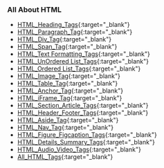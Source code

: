### All About HTML

- [HTML_Heading_Tags](https://praveenoruganti.github.io/praveenoruganti-html/1_HTML_Heading_Tags.html){:target="_blank"}
- [HTML_Paragraph_Tag](https://praveenoruganti.github.io/praveenoruganti-html/2_HTML_Paragraph_Tag.html){:target="_blank"}
- [HTML_Div_Tag](https://praveenoruganti.github.io/praveenoruganti-html/3_HTML_Div_Tag.html){:target="_blank"}
- [HTML_Span_Tag](https://praveenoruganti.github.io/praveenoruganti-html/4_HTML_Span_Tag.html){:target="_blank"}
- [HTML_Text Formatting_Tags](https://praveenoruganti.github.io/praveenoruganti-html/5_HTML_Text%20Formatting_Tags.html){:target="_blank"}
- [HTML_UnOrdered List_Tags](https://praveenoruganti.github.io/praveenoruganti-html/6_HTML_UnOrdered%20List_Tags.html){:target="_blank"}
- [HTML_Ordered List_Tags](https://praveenoruganti.github.io/praveenoruganti-html/7_HTML_Ordered%20List_Tags.html){:target="_blank"}
- [HTML_Image_Tag](https://praveenoruganti.github.io/praveenoruganti-html/8_HTML_Image_Tag.html){:target="_blank"}
- [HTML_Table_Tag](https://praveenoruganti.github.io/praveenoruganti-html/9_HTML_Table_Tag.html){:target="_blank"}
- [HTML_Anchor_Tag](https://praveenoruganti.github.io/praveenoruganti-html/10_HTML_Anchor_Tag.html){:target="_blank"}
- [HTML_iFrame_Tag](https://praveenoruganti.github.io/praveenoruganti-html/11_HTML_iFrame_Tag.html){:target="_blank"}
- [HTML_Section_Article_Tags](https://praveenoruganti.github.io/praveenoruganti-html/12_HTML_Section_Article_Tags.html){:target="_blank"}
- [HTML_Header_Footer_Tags](https://praveenoruganti.github.io/praveenoruganti-html/13_HTML_Header_Footer_Tags.html){:target="_blank"}
- [HTML_Aside_Tag](https://praveenoruganti.github.io/praveenoruganti-html/14_HTML_Aside_Tag.html){:target="_blank"}
- [HTML_Nav_Tag](https://praveenoruganti.github.io/praveenoruganti-html/15_HTML_Nav_Tag.html){:target="_blank"}
- [HTML_Figure_Figcaption_Tags](https://praveenoruganti.github.io/praveenoruganti-html/16_HTML_Figure_Figcaption_Tags.html){:target="_blank"}
- [HTML_Details_Summary_Tags](https://praveenoruganti.github.io/praveenoruganti-html/17_HTML_Details_Summary_Tags.html){:target="_blank"}
- [HTML_Audio_Video_Tags](https://praveenoruganti.github.io/praveenoruganti-html/18_HTML_Audio_Video_Tags.html){:target="_blank"}
- [All_HTML_Tags](https://praveenoruganti.github.io/praveenoruganti-html/All_HTML_Tags.html){:target="_blank"}
